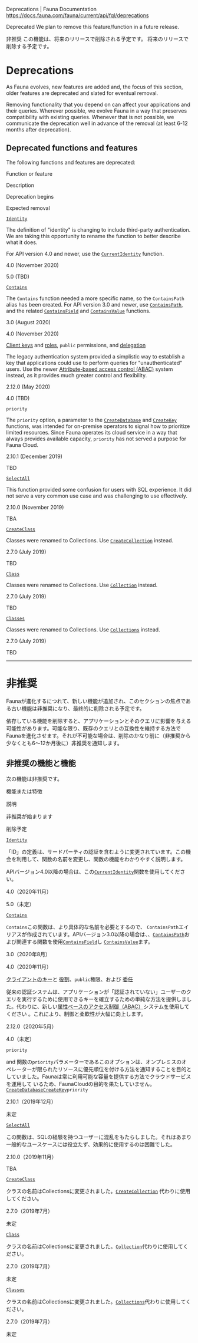Deprecations | Fauna Documentation
https://docs.fauna.com/fauna/current/api/fql/deprecations

Deprecated
We plan to remove this feature/function
in a future release.

非推奨
この機能は、将来のリリースで削除される予定です。
将来のリリースで削除する予定です。

# Deprecations

As Fauna evolves, new features are added and, the focus of this section, older features are deprecated and slated for eventual removal.

Removing functionality that you depend on can affect your applications and their queries. Wherever possible, we evolve Fauna in a way that preserves compatibility with existing queries. Whenever that is not possible, we communicate the deprecation well in advance of the removal (at least 6-12 months after deprecation).

## [](#deprecated-functions-and-features)Deprecated functions and features

The following functions and features are deprecated:

  

Function or feature

Description

Deprecation begins

Expected removal

[`Identity`](https://docs.fauna.com/fauna/current/api/fql/functions/identity)

The definition of "identity" is changing to include third-party authentication. We are taking this opportunity to rename the function to better describe what it does.

For API version 4.0 and newer, use the [`CurrentIdentity`](https://docs.fauna.com/fauna/current/api/fql/functions/currentidentity) function.

4.0 (November 2020)

5.0 (TBD)

[`Contains`](https://docs.fauna.com/fauna/current/api/fql/functions/contains)

The `Contains` function needed a more specific name, so the `ContainsPath` alias has been created. For API version 3.0 and newer, use [`ContainsPath`](https://docs.fauna.com/fauna/current/api/fql/functions/containspath), and the related [`ContainsField`](https://docs.fauna.com/fauna/current/api/fql/functions/containsfield) and [`ContainsValue`](https://docs.fauna.com/fauna/current/api/fql/functions/containsvalue) functions.

3.0 (August 2020)

4.0 (November 2020)

[Client keys](https://docs.fauna.com/fauna/current/security/keys#client-role) and [roles](https://docs.fauna.com/fauna/current/security/keys), `public` permissions, and [delegation](https://docs.fauna.com/fauna/current/security/delegates)

The legacy authentication system provided a simplistic way to establish a key that applications could use to perform queries for "unauthenticated" users. Use the newer [Attribute-based access control (ABAC)](https://docs.fauna.com/fauna/current/security/abac) system instead, as it provides much greater control and flexibility.

2.12.0 (May 2020)

4.0 (TBD)

`priority`

The `priority` option, a parameter to the [`CreateDatabase`](https://docs.fauna.com/fauna/current/api/fql/functions/createdatabase) and [`CreateKey`](https://docs.fauna.com/fauna/current/api/fql/functions/createkey) functions, was intended for on-premise operators to signal how to prioritize limited resources. Since Fauna operates its cloud service in a way that always provides available capacity, `priority` has not served a purpose for Fauna Cloud.

2.10.1 (December 2019)

TBD

[`SelectAll`](https://docs.fauna.com/fauna/current/api/fql/functions/selectall)

This function provided some confusion for users with SQL experience. It did not serve a very common use case and was challenging to use effectively.

2.10.0 (November 2019)

TBA

[`CreateClass`](https://docs.fauna.com/fauna/current/api/fql/functions/createclass)

Classes were renamed to Collections. Use [`CreateCollection`](https://docs.fauna.com/fauna/current/api/fql/functions/createcollection) instead.

2.7.0 (July 2019)

TBD

[`Class`](https://docs.fauna.com/fauna/current/api/fql/functions/class)

Classes were renamed to Collections. Use [`Collection`](https://docs.fauna.com/fauna/current/api/fql/functions/collection) instead.

2.7.0 (July 2019)

TBD

[`Classes`](https://docs.fauna.com/fauna/current/api/fql/functions/classes)

Classes were renamed to Collections. Use [`Collections`](https://docs.fauna.com/fauna/current/api/fql/functions/collections) instead.

2.7.0 (July 2019)

TBD


---

# 非推奨

Faunaが進化するにつれて、新しい機能が追加され、このセクションの焦点である古い機能は非推奨になり、最終的に削除される予定です。

依存している機能を削除すると、アプリケーションとそのクエリに影響を与える可能性があります。可能な限り、既存のクエリとの互換性を維持する方法でFaunaを進化させます。それが不可能な場合は、削除のかなり前に（非推奨から少なくとも6〜12か月後に）非推奨を通知します。

## [](#deprecated-functions-and-features)非推奨の機能と機能

次の機能は非推奨です。

  

機能または特徴

説明

非推奨が始まります

削除予定

[`Identity`](https://docs.fauna.com/fauna/current/api/fql/functions/identity)

「ID」の定義は、サードパーティの認証を含むように変更されています。この機会を利用して、関数の名前を変更し、関数の機能をわかりやすく説明します。

APIバージョン4.0以降の場合は、この[`CurrentIdentity`](https://docs.fauna.com/fauna/current/api/fql/functions/currentidentity)関数を使用してください。

4.0（2020年11月）

5.0（未定）

[`Contains`](https://docs.fauna.com/fauna/current/api/fql/functions/contains)

`Contains`この関数は、より具体的な名前を必要とするので、 `ContainsPath`エイリアスが作成されています。APIバージョン3.0以降の場合は、、[`ContainsPath`](https://docs.fauna.com/fauna/current/api/fql/functions/containspath)および関連する関数を使用[`ContainsField`](https://docs.fauna.com/fauna/current/api/fql/functions/containsfield)し [`ContainsValue`](https://docs.fauna.com/fauna/current/api/fql/functions/containsvalue)ます。

3.0（2020年8月）

4.0（2020年11月）

[クライアントのキー](https://docs.fauna.com/fauna/current/security/keys#client-role)と [役割](https://docs.fauna.com/fauna/current/security/keys)、`public`権限、および [委任](https://docs.fauna.com/fauna/current/security/delegates)

従来の認証システムは、アプリケーションが「認証されていない」ユーザーのクエリを実行するために使用できるキーを確立するための単純な方法を提供しました。代わりに、新しい[属性ベースのアクセス制御（ABAC）](https://docs.fauna.com/fauna/current/security/abac)システム[を](https://docs.fauna.com/fauna/current/security/abac)使用してください 。これにより、制御と柔軟性が大幅に向上します。

2.12.0（2020年5月）

4.0（未定）

`priority`

and 関数の`priority`パラメーターであるこのオプションは、オンプレミスのオペレーターが限られたリソースに優先順位を付ける方法を通知することを目的としていました。Faunaは常に利用可能な容量を提供する方法でクラウドサービスを運用して いるため、FaunaCloudの目的を果たしていません。[`CreateDatabase`](https://docs.fauna.com/fauna/current/api/fql/functions/createdatabase)[`CreateKey`](https://docs.fauna.com/fauna/current/api/fql/functions/createkey)`priority`

2.10.1（2019年12月）

未定

[`SelectAll`](https://docs.fauna.com/fauna/current/api/fql/functions/selectall)

この関数は、SQLの経験を持つユーザーに混乱をもたらしました。それはあまり一般的なユースケースには役立たず、効果的に使用するのは困難でした。

2.10.0（2019年11月）

TBA

[`CreateClass`](https://docs.fauna.com/fauna/current/api/fql/functions/createclass)

クラスの名前はCollectionsに変更されました。[`CreateCollection`](https://docs.fauna.com/fauna/current/api/fql/functions/createcollection) 代わりに使用してください。

2.7.0（2019年7月）

未定

[`Class`](https://docs.fauna.com/fauna/current/api/fql/functions/class)

クラスの名前はCollectionsに変更されました。[`Collection`](https://docs.fauna.com/fauna/current/api/fql/functions/collection)代わりに使用してください。

2.7.0（2019年7月）

未定

[`Classes`](https://docs.fauna.com/fauna/current/api/fql/functions/classes)

クラスの名前はCollectionsに変更されました。[`Collections`](https://docs.fauna.com/fauna/current/api/fql/functions/collections)代わりに使用してください。

2.7.0（2019年7月）

未定


